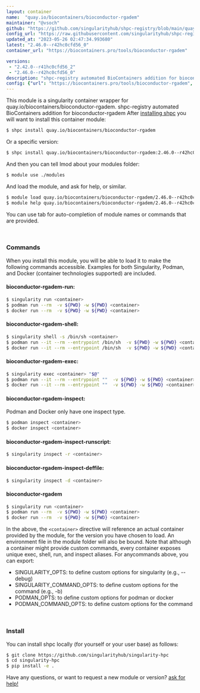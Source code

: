 ```yaml
---
layout: container
name:  "quay.io/biocontainers/bioconductor-rgadem"
maintainer: "@vsoch"
github: "https://github.com/singularityhub/shpc-registry/blob/main/quay.io/biocontainers/bioconductor-rgadem/container.yaml"
config_url: "https://raw.githubusercontent.com/singularityhub/shpc-registry/main/quay.io/biocontainers/bioconductor-rgadem/container.yaml"
updated_at: "2023-05-26 02:47:34.993680"
latest: "2.46.0--r42hc0cfd56_0"
container_url: "https://biocontainers.pro/tools/bioconductor-rgadem"

versions:
 - "2.42.0--r41hc0cfd56_2"
 - "2.46.0--r42hc0cfd56_0"
description: "shpc-registry automated BioContainers addition for bioconductor-rgadem"
config: {"url": "https://biocontainers.pro/tools/bioconductor-rgadem", "maintainer": "@vsoch", "description": "shpc-registry automated BioContainers addition for bioconductor-rgadem", "latest": {"2.46.0--r42hc0cfd56_0": "sha256:92a919abe26585b01f64603b07edcfd681cf9f48193731d44fc3d441fc2566bd"}, "tags": {"2.42.0--r41hc0cfd56_2": "sha256:46ed0f62604fc8ec7ab7a01bd5d7bde2c99904d12e6de58d1995ea9f66a11dae", "2.46.0--r42hc0cfd56_0": "sha256:92a919abe26585b01f64603b07edcfd681cf9f48193731d44fc3d441fc2566bd"}, "docker": "quay.io/biocontainers/bioconductor-rgadem"}
---
```


This module is a singularity container wrapper for quay.io/biocontainers/bioconductor-rgadem.
shpc-registry automated BioContainers addition for bioconductor-rgadem
After [installing shpc](#install) you will want to install this container module:


```bash
$ shpc install quay.io/biocontainers/bioconductor-rgadem
```

Or a specific version:

```bash
$ shpc install quay.io/biocontainers/bioconductor-rgadem:2.46.0--r42hc0cfd56_0
```

And then you can tell lmod about your modules folder:

```bash
$ module use ./modules
```

And load the module, and ask for help, or similar.

```bash
$ module load quay.io/biocontainers/bioconductor-rgadem/2.46.0--r42hc0cfd56_0
$ module help quay.io/biocontainers/bioconductor-rgadem/2.46.0--r42hc0cfd56_0
```

You can use tab for auto-completion of module names or commands that are provided.

<br>

### Commands

When you install this module, you will be able to load it to make the following commands accessible.
Examples for both Singularity, Podman, and Docker (container technologies supported) are included.

#### bioconductor-rgadem-run:

```bash
$ singularity run <container>
$ podman run --rm  -v ${PWD} -w ${PWD} <container>
$ docker run --rm  -v ${PWD} -w ${PWD} <container>
```

#### bioconductor-rgadem-shell:

```bash
$ singularity shell -s /bin/sh <container>
$ podman run --it --rm --entrypoint /bin/sh  -v ${PWD} -w ${PWD} <container>
$ docker run --it --rm --entrypoint /bin/sh  -v ${PWD} -w ${PWD} <container>
```

#### bioconductor-rgadem-exec:

```bash
$ singularity exec <container> "$@"
$ podman run --it --rm --entrypoint ""  -v ${PWD} -w ${PWD} <container> "$@"
$ docker run --it --rm --entrypoint ""  -v ${PWD} -w ${PWD} <container> "$@"
```

#### bioconductor-rgadem-inspect:

Podman and Docker only have one inspect type.

```bash
$ podman inspect <container>
$ docker inspect <container>
```

#### bioconductor-rgadem-inspect-runscript:

```bash
$ singularity inspect -r <container>
```

#### bioconductor-rgadem-inspect-deffile:

```bash
$ singularity inspect -d <container>
```



#### bioconductor-rgadem

```bash
$ singularity run <container>
$ podman run --rm  -v ${PWD} -w ${PWD} <container>
$ docker run --rm  -v ${PWD} -w ${PWD} <container>
```


In the above, the `<container>` directive will reference an actual container provided
by the module, for the version you have chosen to load. An environment file in the
module folder will also be bound. Note that although a container
might provide custom commands, every container exposes unique exec, shell, run, and
inspect aliases. For anycommands above, you can export:

 - SINGULARITY_OPTS: to define custom options for singularity (e.g., --debug)
 - SINGULARITY_COMMAND_OPTS: to define custom options for the command (e.g., -b)
 - PODMAN_OPTS: to define custom options for podman or docker
 - PODMAN_COMMAND_OPTS: to define custom options for the command

<br>

### Install

You can install shpc locally (for yourself or your user base) as follows:

```bash
$ git clone https://github.com/singularityhub/singularity-hpc
$ cd singularity-hpc
$ pip install -e .
```

Have any questions, or want to request a new module or version? [ask for help!](https://github.com/singularityhub/singularity-hpc/issues)
